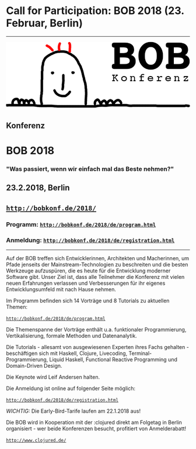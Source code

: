 ---
---

<head><meta charset="utf-8"></head>

# Call for Participation: BOB 2018 (23. Februar, Berlin)

<hr/>

![BOB Logo](/images/bob_head.png)

## Konferenz

# BOB 2018

### "Was passiert, wenn wir einfach mal das Beste nehmen?"

## 23.2.2018, Berlin
	
## [`http://bobkonf.de/2018/`](http://bobkonf.de/2018/)

### Programm: [`http://bobkonf.de/2018/de/program.html`](http://bobkonf.de/2018/de/program.html)

### Anmeldung: [`http://bobkonf.de/2018/de/registration.html`](http://bobkonf.de/2018/de/registration.html)
<hr/>


Auf der BOB treffen sich Entwicklerinnen, Architekten und Macherinnen,
um Pfade jenseits der Mainstream-Technologien zu beschreiten und die
besten Werkzeuge aufzuspüren, die es heute für die Entwicklung
moderner Software gibt. Unser Ziel ist, dass alle Teilnehmer die
Konferenz mit vielen neuen Erfahrungen verlassen und Verbesserungen
für ihr eigenes Entwicklungsumfeld mit nach Hause nehmen.

Im Programm befinden sich 14 Vorträge und 8 Tutorials zu aktuellen
Themen:

[`http://bobkonf.de/2018/de/program.html`](http://bobkonf.de/2018/de/program.html)

Die Themenspanne der Vorträge enthält u.a. funktionaler
Programmierung, Vertikalisierung, formale Methoden und Datenanalytik.

Die Tutorials - allesamt von ausgewiesenen Experten ihres Fachs
gehalten - beschäftigen sich mit Haskell, Clojure, Livecoding,
Terminal-Programmierung, Liquid Haskell, Functional Reactive
Programming und Domain-Driven Design.

Die Keynote wird Leif Andersen halten.

Die Anmeldung ist online auf folgender Seite möglich:

[`http://bobkonf.de/2018/de/registration.html`](http://bobkonf.de/2018/de/registration.html)

*WICHTIG:* Die Early-Bird-Tarife laufen am 22.1.2018 aus!

Die BOB wird in Kooperation mit der :clojured direkt am Folgetag in
Berlin organisiert - wer beide Konferenzen besucht, profitiert von
Anmelderabatt!

[`http://www.clojured.de/`](http://www.clojured.de/)
